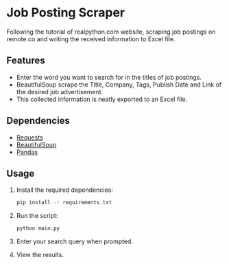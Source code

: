 # Job Posting Scraper

Following the tutorial of realpython.com website, scraping job postings on remote.co and writing the received information to Excel file.

## Features
- Enter the word you want to search for in the titles of job postings.
- BeautifulSoup scrape the Title, Company, Tags, Publish Date and Link of the desired job advertisement.
- This collected information is neatly exported to an Excel file.

## Dependencies

- [Requests](https://pypi.org/project/requests/)
- [BeautifulSoup](https://www.crummy.com/software/BeautifulSoup/bs4/doc/)
- [Pandas](https://pandas.pydata.org/)

## Usage

1. Install the required dependencies:

    ```bash
    pip install -r requirements.txt
    ```

2. Run the script:

    ```bash
    python main.py
    ```

3. Enter your search query when prompted.

4. View the results.